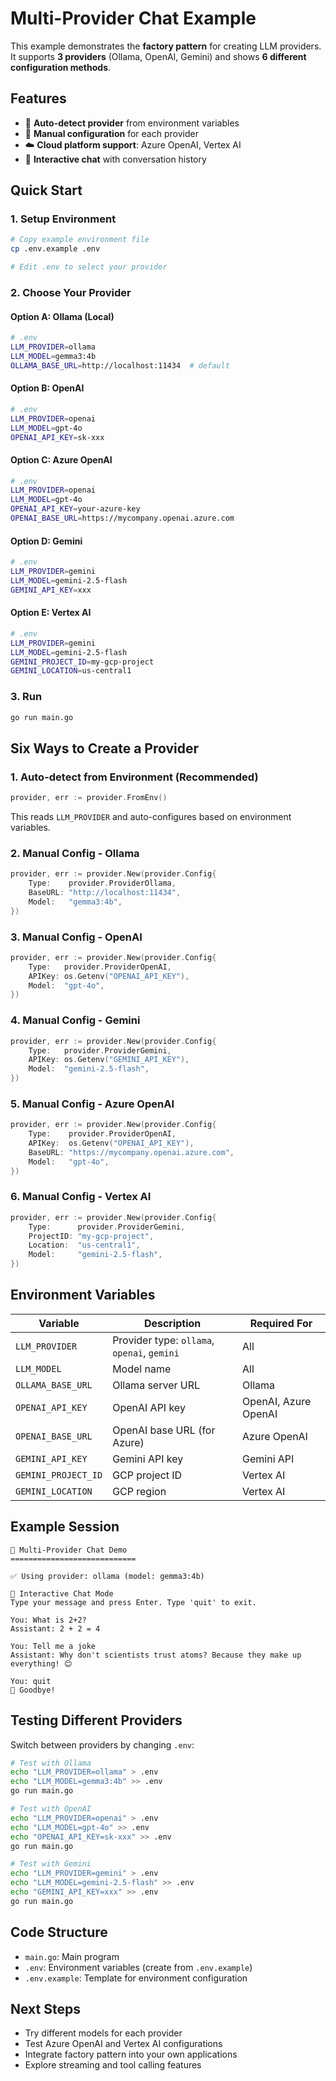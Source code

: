# Multi-Provider Chat Example

This example demonstrates the **factory pattern** for creating LLM providers. It supports **3 providers** (Ollama, OpenAI, Gemini) and shows **6 different configuration methods**.

## Features

- 🎯 **Auto-detect provider** from environment variables
- 🔧 **Manual configuration** for each provider
- ☁️ **Cloud platform support**: Azure OpenAI, Vertex AI
- 💬 **Interactive chat** with conversation history

## Quick Start

### 1. Setup Environment

```bash
# Copy example environment file
cp .env.example .env

# Edit .env to select your provider
```

### 2. Choose Your Provider

#### Option A: Ollama (Local)
```bash
# .env
LLM_PROVIDER=ollama
LLM_MODEL=gemma3:4b
OLLAMA_BASE_URL=http://localhost:11434  # default
```

#### Option B: OpenAI
```bash
# .env
LLM_PROVIDER=openai
LLM_MODEL=gpt-4o
OPENAI_API_KEY=sk-xxx
```

#### Option C: Azure OpenAI
```bash
# .env
LLM_PROVIDER=openai
LLM_MODEL=gpt-4o
OPENAI_API_KEY=your-azure-key
OPENAI_BASE_URL=https://mycompany.openai.azure.com
```

#### Option D: Gemini
```bash
# .env
LLM_PROVIDER=gemini
LLM_MODEL=gemini-2.5-flash
GEMINI_API_KEY=xxx
```

#### Option E: Vertex AI
```bash
# .env
LLM_PROVIDER=gemini
LLM_MODEL=gemini-2.5-flash
GEMINI_PROJECT_ID=my-gcp-project
GEMINI_LOCATION=us-central1
```

### 3. Run

```bash
go run main.go
```

## Six Ways to Create a Provider

### 1. Auto-detect from Environment (Recommended)

```go
provider, err := provider.FromEnv()
```

This reads `LLM_PROVIDER` and auto-configures based on environment variables.

### 2. Manual Config - Ollama

```go
provider, err := provider.New(provider.Config{
    Type:    provider.ProviderOllama,
    BaseURL: "http://localhost:11434",
    Model:   "gemma3:4b",
})
```

### 3. Manual Config - OpenAI

```go
provider, err := provider.New(provider.Config{
    Type:   provider.ProviderOpenAI,
    APIKey: os.Getenv("OPENAI_API_KEY"),
    Model:  "gpt-4o",
})
```

### 4. Manual Config - Gemini

```go
provider, err := provider.New(provider.Config{
    Type:   provider.ProviderGemini,
    APIKey: os.Getenv("GEMINI_API_KEY"),
    Model:  "gemini-2.5-flash",
})
```

### 5. Manual Config - Azure OpenAI

```go
provider, err := provider.New(provider.Config{
    Type:    provider.ProviderOpenAI,
    APIKey:  os.Getenv("OPENAI_API_KEY"),
    BaseURL: "https://mycompany.openai.azure.com",
    Model:   "gpt-4o",
})
```

### 6. Manual Config - Vertex AI

```go
provider, err := provider.New(provider.Config{
    Type:      provider.ProviderGemini,
    ProjectID: "my-gcp-project",
    Location:  "us-central1",
    Model:     "gemini-2.5-flash",
})
```

## Environment Variables

| Variable | Description | Required For |
|----------|-------------|--------------|
| `LLM_PROVIDER` | Provider type: `ollama`, `openai`, `gemini` | All |
| `LLM_MODEL` | Model name | All |
| `OLLAMA_BASE_URL` | Ollama server URL | Ollama |
| `OPENAI_API_KEY` | OpenAI API key | OpenAI, Azure OpenAI |
| `OPENAI_BASE_URL` | OpenAI base URL (for Azure) | Azure OpenAI |
| `GEMINI_API_KEY` | Gemini API key | Gemini API |
| `GEMINI_PROJECT_ID` | GCP project ID | Vertex AI |
| `GEMINI_LOCATION` | GCP region | Vertex AI |

## Example Session

```
🤖 Multi-Provider Chat Demo
============================

✅ Using provider: ollama (model: gemma3:4b)

💬 Interactive Chat Mode
Type your message and press Enter. Type 'quit' to exit.

You: What is 2+2?
Assistant: 2 + 2 = 4

You: Tell me a joke
Assistant: Why don't scientists trust atoms? Because they make up everything! 😊

You: quit
👋 Goodbye!
```

## Testing Different Providers

Switch between providers by changing `.env`:

```bash
# Test with Ollama
echo "LLM_PROVIDER=ollama" > .env
echo "LLM_MODEL=gemma3:4b" >> .env
go run main.go

# Test with OpenAI
echo "LLM_PROVIDER=openai" > .env
echo "LLM_MODEL=gpt-4o" >> .env
echo "OPENAI_API_KEY=sk-xxx" >> .env
go run main.go

# Test with Gemini
echo "LLM_PROVIDER=gemini" > .env
echo "LLM_MODEL=gemini-2.5-flash" >> .env
echo "GEMINI_API_KEY=xxx" >> .env
go run main.go
```

## Code Structure

- `main.go`: Main program
- `.env`: Environment variables (create from `.env.example`)
- `.env.example`: Template for environment configuration

## Next Steps

- Try different models for each provider
- Test Azure OpenAI and Vertex AI configurations
- Integrate factory pattern into your own applications
- Explore streaming and tool calling features

